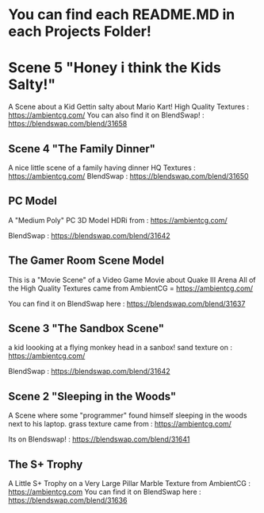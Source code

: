 # You can find each README.MD in each Projects Folder!

# Scene 5 "Honey i think the Kids Salty!"
A Scene about a Kid Gettin salty about Mario Kart!
High Quality Textures : https://ambientcg.com/
You can also find it on BlendSwap! : https://blendswap.com/blend/31658

## Scene 4 "The Family Dinner"
A nice little scene of a family having dinner
HQ Textures : https://ambientcg.com/
BlendSwap : https://blendswap.com/blend/31650

## PC Model
A "Medium Poly" PC 3D Model
HDRi from : https://ambientcg.com/

BlendSwap : https://blendswap.com/blend/31642

## The Gamer Room Scene Model
This is a "Movie Scene" of a Video Game Movie about Quake III Arena
All of the High Quality Textures came from AmbientCG = https://ambientcg.com/

You can find it on BlendSwap here : https://blendswap.com/blend/31637

## Scene 3 "The Sandbox Scene"
a kid loooking at a flying monkey head in a sanbox!
sand texture on : https://ambientcg.com/

BlendSwap : https://blendswap.com/blend/31642

## Scene 2 "Sleeping in the Woods"
A Scene where some "programmer" found himself sleeping in the woods next to his laptop.
grass texture came from : https://ambientcg.com/

Its on Blendswap! : https://blendswap.com/blend/31641

## The S+ Trophy
A Little S+ Trophy on a Very Large Pillar
Marble Texture from AmbientCG : https://ambientcg.com
You can find it on BlendSwap here : https://blendswap.com/blend/31636

